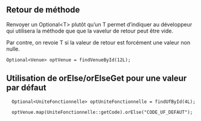 ## Retour de méthode
Renvoyer un Optional\<T> plutôt qu’un T permet d’indiquer au développeur qui utilisera la méthode que que la vavelur de retour peut être vide.

Par contre, on revoie T si la valeur de retour est forcément une valeur non nulle.
```
Optional<Venue> optVenue = findVenueById(12L);
```
## Utilisation de orElse/orElseGet pour une valeur par défaut
```
  Optional<UniteFonctionnelle> optUniteFonctionnelle = findUfById(4L);

  optVenue.map(UniteFonctionnelle::getCode).orElse("CODE_UF_DEFAUT");

```
